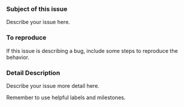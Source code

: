 ### Subject of this issue

Describe your issue here.

### To reproduce

If this issue is describing a bug, include some steps to reproduce the behavior.

### Detail Description

Describe your issue more detail here.


Remember to use helpful labels and milestones.

